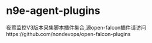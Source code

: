 # n9e-agent-plugins
夜莺监控V3版本采集脚本插件集合,源open-falcon插件请访问https://github.com/nondevops/open-falcon-plugins
